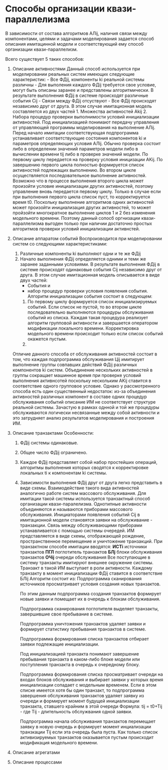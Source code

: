 # Способы организации квази-параллелизма

В зависимости от состава алгоритмов АЛij, наличия связи между компонентами, целями и задачами моделирования задается способ описания имитацинной модели и соответствующий ему способ организации квази-параллелизм. 

Всего существует 5 таких способов: 
1. Описание активностями 
    Данный способ используется при моделировании реальных систем имеющих следующие характеристик:
        - Все ФДij, компоненты ki реальной системы различны
        - Для выполения каждого ФДij требуется свое условие, могут быть описаны заранее и представлены алгоритмически. В результате выполнения ФДij в системе происходят различные события Cij
        - Связи между ФДij отсуствуют
        - Все ФДij происходят независимо друг от друга. В этом случае имитационная модель составляется из двух частей
            1. Множества активностей Akij 
            2. Набора процедур проверки выполнимости условий инициализации активностей. Под инициализацией понимают передачу управления от управляющей программы моделирования на выполнение АЛij. 
    Перед начало имитации соответствующая подпрограмма устанавливает соответствующие состояния компонентов ki и параметров определяющих условия АЛij. Обычно проверка состоит либо в определении значений параметров модели либо в вычислении времени tij либо в проверке значений модели. 
    По первому циклу передается на проверку условия иницизации AKij. По завершению первого цикла полностью формируется список активностей подлежащих выполнению. 
    Во втором цикле осуществляется последовательное выполнение активностей. Возможно что в процессе выполнения второго цикла может произойти условие инициализации других активностей, поэтому управление вновь передается первому циклу. 
    Только в случае если при  выполнения первого цикла список пуст, то корректируется время t0. 
    Поскольку выполнение алгоритмов одних активностей может произойти инициализация других активностей, то может пройзойти многократное выполнение циклов 1 и 2 без изменения модельного времени. Поэтому данный сопосб оргнизации квази-параллелизма выгоден только при наличии достаточно простых алгоритмов проверки условий инициализации активнстей. 
2. Описание аппаратом событий
    Воспроизводится при моделировании систем со следующими характеристиками: 
    1. Различные компоненты ki выполняют одни и те же ФДij 
    2. Начало выполнения ФДij определяется одними и теми же заранее заданными условиями. В результате выполнения ФДij в системе происходят одинаковые события Cij независимо друг от друга. В этом случае имитационная модель описывается в виде двух частей: 
        - События и 
        - набор процедур проверки условия появления события. 
    Алгоритм инициализации события состоит в следующем: 
        1. По первому циклу формируется список инициализируемых событий. Если список не пустой, то во втором цикле последовательно выполняются процедуры обслуживания событий из списка. Каждая такая процедура реализует алгоритм групповой активности и завершается оператором модификации локального времени. Корректировка модельного времени происходит только если список событий окажется пустым. 
        2.
    Отличие данного способа от обслуживания активностей состоит в том, что каждая подпрограмма обслуживания Цij имитирует выполнение группы совпавших действий ФДij различных компонентов ki систем. Объединение нескольких активностей в группы сокращает машинное время при проверке условий выполнения активнсотей поскольку нескольким AKij ставится в соответствие одного групповое условие. Однако у рассмотренного способа есть один существенный недостаток: из-за объединения активностей различных компонент в составе одних процедур обслуживания событий описание ИМ не соответствует структуре реальной системы. 
    Зачастую в рамках однной и той же процедуры обслуживаются логически несвязанные между собой активности и это затрудняет анализ результатов моделирования и построения ИМ.  
3. Описание транзактами 
    Особенности: 
    1. ФДij системы одинаковые. 
    2. Общее число ФДij ограничено. 
    3. Каждое ФДij представляет собой набор простейших операций, алгоритмы выполнения которых сводятся к корректировке локальных ti к компонентам ki системы. 
    4. Зависимости выполнения ФДij друг от друга легко представить в виде схемы. Взаимодействие такого вида активностей аналогично работе систем массового обслуживания. Для имитации такой системы используется транзактный способ организации квази-паралелизма. Однотипные активности объединяются и называются приборами массового обслуживания. 
    Инициаторами появления событий Сij в имитационной модели становятся заявки на обслуживание - транзакции. Связь между обслуживающими приборами устанавливается с помощью системы очередей. ИМ представляется в виде схемы, отображающей рождение, пространственное перемещение и уничтожение транзакций. 
    При транзактном способе имитации вводятся: 
    __ИСТi__ источники транзактов 
    __ПГЛ__ поглотитель транзактов
    __БЛj__ блоки обслуживания транзактов
    __ОЧij__ очереди обслуживания
    Все поступающие в систему транзакты имитируют внешнее окружение системы. Транзакт в такой ИМ выступает в роли активности. Каждому транзакту в момент инициализации ФДij ставится в соответствие БЛij 
    Алгоритм состоит из: 
        Подпрограмма сканирования источников просматривает условия создания новых транзактов. 
        
        По этим данным подпрограмма создания транзактов формирует новые заявки и помещает их в очередь к блокам обслуживания. 
        
        Подпрограмма сканирования поглотителя выделяет транзакты, завершившие свое пребывание в системе. 
        
        Подпрограмма уничтожения транзактов удаляет заявки и формирует статистику пребывания транзактов в системе. 
        
        Подпрограмма формирования списка транзактов отбирает заявки подлежащие инициализации. 

        Под инициализацией транзакта понимают завершение пребывания транзакта в каком-либо блоке модели или поступления транзакта в очередь к очередному блоку. 
        
        Подпрограмма формирования списка просматривает очереди на входах блоков обслуживания и выбирает заявки у которых время инициализации сопадает с модельным временем. Если в этом списке имеется хотя бы один транзакт, то подпрограмма завершения обслуживания транзактов удаляет заявку из очереди и формирует момент будущей инициализации транзакта, ставшего крайним в этой очереди
        Формула: tij = t0+Tij - где Tij - длительность обслужвания одной заявки.

        Подпрограмма начала обслуживания транзактов перемещает заявку в новую очередь и формирует момент инциализации транзкации Tij если эта очередь была пуста. Как только список активизируемых транзактов оказывается пустым происходит модификация модельного времени. 
4. Описание агрегатами 
    
5. Описание процессами 